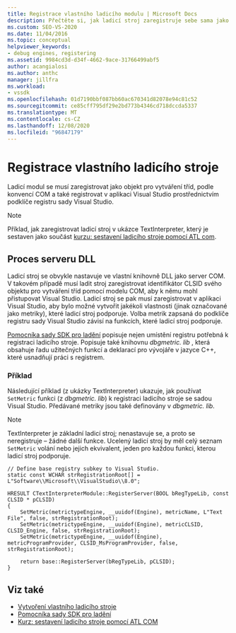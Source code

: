 ```yaml
---
title: Registrace vlastního ladicího modulu | Microsoft Docs
description: Přečtěte si, jak ladicí stroj zaregistruje sebe sama jako objekt pro vytváření tříd, podle konvencí modelu COM a také při registraci v aplikaci Visual Studio prostřednictvím registru.
ms.custom: SEO-VS-2020
ms.date: 11/04/2016
ms.topic: conceptual
helpviewer_keywords:
- debug engines, registering
ms.assetid: 9984cd3d-d34f-4662-9ace-31766499abf5
author: acangialosi
ms.author: anthc
manager: jillfra
ms.workload:
- vssdk
ms.openlocfilehash: 01d7190bbf087bb60ac670341d82078e94c81c52
ms.sourcegitcommit: ce85cff795df29e2bd773b4346cd718dccda5337
ms.translationtype: MT
ms.contentlocale: cs-CZ
ms.lasthandoff: 12/08/2020
ms.locfileid: "96847179"
---
```

# <a name="register-a-custom-debug-engine"></a>Registrace vlastního ladicího stroje
Ladicí modul se musí zaregistrovat jako objekt pro vytváření tříd, podle konvencí COM a také registrovat v aplikaci Visual Studio prostřednictvím podklíče registru sady Visual Studio.

> [!NOTE]
> Příklad, jak zaregistrovat ladicí stroj v ukázce TextInterpreter, který je sestaven jako součást [kurzu: sestavení ladicího stroje pomocí ATL com](/previous-versions/bb147024(v=vs.90)).

## <a name="dll-server-process"></a>Proces serveru DLL
 Ladicí stroj se obvykle nastavuje ve vlastní knihovně DLL jako server COM. V takovém případě musí ladit stroj zaregistrovat identifikátor CLSID svého objektu pro vytváření tříd pomocí modelu COM, aby k němu mohl přistupovat Visual Studio. Ladicí stroj se pak musí zaregistrovat v aplikaci Visual Studio, aby bylo možné vytvořit jakékoli vlastnosti (jinak označované jako metriky), které ladicí stroj podporuje. Volba metrik zapsaná do podklíče registru sady Visual Studio závisí na funkcích, které ladicí stroj podporuje.

 [Pomocníka sady SDK pro ladění](../../extensibility/debugger/reference/sdk-helpers-for-debugging.md) popisuje nejen umístění registru potřebná k registraci ladicího stroje. Popisuje také knihovnu *dbgmetric. lib* , která obsahuje řadu užitečných funkcí a deklarací pro vývojáře v jazyce C++, které usnadňují práci s registrem.

### <a name="example"></a>Příklad
 Následující příklad (z ukázky TextInterpreter) ukazuje, jak používat `SetMetric` funkci (z *dbgmetric. lib*) k registraci ladicího stroje se sadou Visual Studio. Předávané metriky jsou také definovány v *dbgmetric. lib*.

> [!NOTE]
> TextInterpreter je základní ladicí stroj; nenastavuje se, a proto se neregistruje – žádné další funkce. Ucelený ladicí stroj by měl celý seznam `SetMetric` volání nebo jejich ekvivalent, jeden pro každou funkci, kterou ladicí stroj podporuje.

```
// Define base registry subkey to Visual Studio.
static const WCHAR strRegistrationRoot[] = L"Software\\Microsoft\\VisualStudio\\8.0";

HRESULT CTextInterpreterModule::RegisterServer(BOOL bRegTypeLib, const CLSID * pCLSID)
{
    SetMetric(metrictypeEngine, __uuidof(Engine), metricName, L"Text File", false, strRegistrationRoot);
    SetMetric(metrictypeEngine, __uuidof(Engine), metricCLSID, CLSID_Engine, false, strRegistrationRoot);
    SetMetric(metrictypeEngine, __uuidof(Engine), metricProgramProvider, CLSID_MsProgramProvider, false, strRegistrationRoot);

    return base::RegisterServer(bRegTypeLib, pCLSID);
}
```

## <a name="see-also"></a>Viz také
- [Vytvoření vlastního ladicího stroje](../../extensibility/debugger/creating-a-custom-debug-engine.md)
- [Pomocníka sady SDK pro ladění](../../extensibility/debugger/reference/sdk-helpers-for-debugging.md)
- [Kurz: sestavení ladicího stroje pomocí ATL COM](/previous-versions/bb147024(v=vs.90))